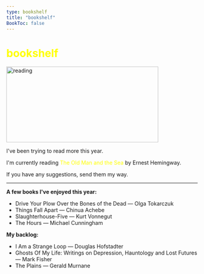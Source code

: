 ```yaml
---
type: bookshelf
title: "bookshelf"
BookToc: false
---
```

# <span style="color: yellow;">bookshelf</span>

<img src="/images/reading.png" width="400" height="200" alt="reading">

I've been trying to read more this year.

I'm currently reading <span style="color: yellow;">The Old Man and the Sea</span> by Ernest Hemingway.

If you have any suggestions, send them my way.

-----

**A few books I've enjoyed this year:**
- Drive Your Plow Over the Bones of the Dead — Olga Tokarczuk
- Things Fall Apart — Chinua Achebe
- Slaughterhouse-Five — Kurt Vonnegut
- The Hours — Michael Cunningham

**My backlog:**
- I Am a Strange Loop — Douglas Hofstadter
- Ghosts Of My Life: Writings on Depression, Hauntology and Lost Futures — Mark Fisher
- The Plains — Gerald Murnane

